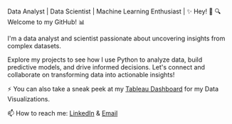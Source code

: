 
Data Analyst | Data Scientist | Machine Learning Enthusiast | 
✨ Hey! 👋
🔍 Welcome to my GitHub! 📊

I'm a data analyst and scientist passionate about uncovering insights from complex datasets. 

Explore my projects to see how I use Python to analyze data, build predictive models, and drive informed decisions. Let's connect and collaborate on transforming data into actionable insights!

⚡ You can also take a sneak peek at my [Tableau Dashboard](https://public.tableau.com/app/profile/amanda.osai) for my Data Visualizations. 

📫 How to reach me: [LinkedIn](https://www.linkedin.com/in/amandaosai) & [Email](mailto:osaiamanda@gmail.com)




